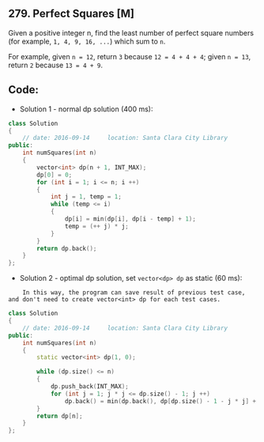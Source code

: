 ## 279. Perfect Squares [M]
Given a positive integer n, find the least number of perfect square numbers (for example, `1, 4, 9, 16, ...`) which sum to `n`.   

For example, given `n = 12`, return `3` because `12 = 4 + 4 + 4`; given `n = 13`, return `2` because `13 = 4 + 9`.

## Code:
- Solution 1 - normal dp solution (400 ms):
```c++
class Solution 
{
    // date: 2016-09-14     location: Santa Clara City Library
public:
    int numSquares(int n) 
    {
        vector<int> dp(n + 1, INT_MAX);
        dp[0] = 0;
        for (int i = 1; i <= n; i ++)
        {
            int j = 1, temp = 1;
            while (temp <= i)
            {
                dp[i] = min(dp[i], dp[i - temp] + 1);
                temp = (++ j) * j;
            }
        }
        return dp.back();
    }
};
```

- Solution 2 - optimal dp solution, set `vector<dp> dp` as static (60 ms):
```
    In this way, the program can save result of previous test case, and don't need to create vector<int> dp for each test cases.
```
```c++
class Solution 
{
    // date: 2016-09-14     location: Santa Clara City Library
public:
    int numSquares(int n) 
    {
        static vector<int> dp(1, 0);

        while (dp.size() <= n)
        {
            dp.push_back(INT_MAX);
            for (int j = 1; j * j <= dp.size() - 1; j ++)
                dp.back() = min(dp.back(), dp[dp.size() - 1 - j * j] + 1);
        }
        return dp[n];
    }
};
```
